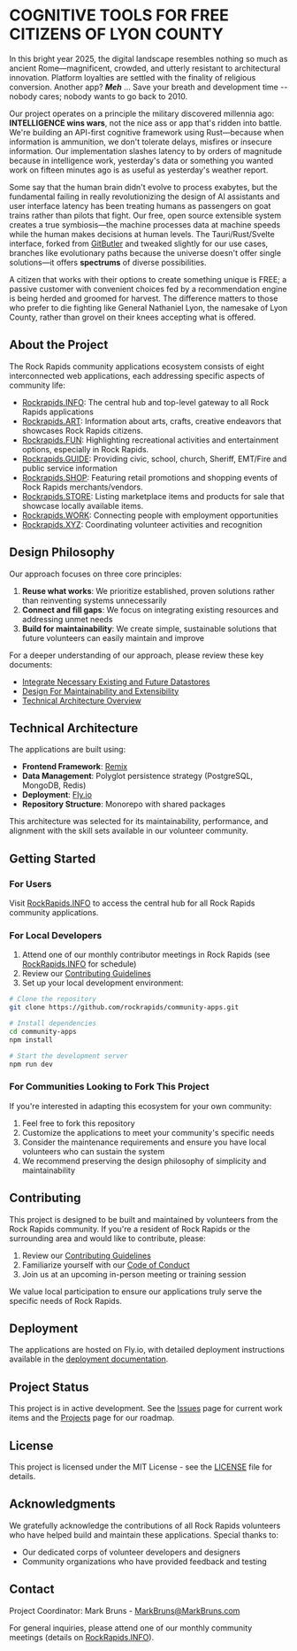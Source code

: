 # COGNITIVE TOOLS FOR FREE CITIZENS OF LYON COUNTY

In this bright year 2025, the digital landscape resembles nothing so much as ancient Rome—magnificent, crowded, and utterly resistant to architectural innovation. Platform loyalties are settled with the finality of religious conversion. Another app? ***Meh*** ... Save your breath and development time -- nobody cares; nobody wants to go back to 2010.

Our project operates on a principle the military discovered millennia ago: **INTELLIGENCE wins wars**, not the nice ass or app that's ridden into battle. We're building an API-first cognitive framework using Rust—because when information is ammunition, we don't tolerate delays, misfires or insecure information. Our implementation slashes latency to by orders of magnitude because in intelligence work, yesterday's data or something you wanted work on fifteen minutes ago is as useful as yesterday's weather report.

Some say that the human brain didn't evolve to process exabytes, but the fundamental failing in really revolutionizing the design of AI assistants and user interface latency has been treating humans as passengers on goat trains rather than pilots that fight. Our free, open source extensible system creates a true symbiosis—the machine processes data at machine speeds while the human makes decisions at human levels. The Tauri/Rust/Svelte interface, forked from [GitButler](https://gitbutler.com/) and tweaked slightly for our use cases, branches like evolutionary paths because the universe doesn't offer single solutions—it offers **spectrums** of diverse possibilities. 

A citizen that works with their options to create something unique is FREE; a passive customer with convenient choices fed by a recommendation engine is being herded and groomed for harvest. The difference matters to those who prefer to die fighting like General Nathaniel Lyon, the namesake of Lyon County, rather than grovel on their knees accepting what is offered.

## About the Project

The Rock Rapids community applications ecosystem consists of eight interconnected web applications, each addressing specific aspects of community life:

- [Rockrapids.INFO](https://rockrapids.github.io/FOSS/0/): The central hub and top-level gateway to all Rock Rapids applications
- [Rockrapids.ART](https://rockrapids.github.io/FOSS/1/): Information about arts, crafts, creative endeavors that showcases Rock Rapids citizens.
- [Rockrapids.FUN](https://rockrapids.github.io/FOSS/2/): Highlighting recreational activities and entertainment options, especially in Rock Rapids.
- [Rockrapids.GUIDE](https://rockrapids.github.io/FOSS/3/): Providing civic, school, church, Sheriff, EMT/Fire and public service information
- [Rockrapids.SHOP](https://rockrapids.github.io/FOSS/4/): Featuring retail promotions and shopping events of Rock Rapids merchants/vendors.
- [Rockrapids.STORE](https://rockrapids.github.io/FOSS/5/): Listing marketplace items and products for sale that showcase locally available items.
- [Rockrapids.WORK](https://rockrapids.github.io/FOSS/6/): Connecting people with employment opportunities
- [Rockrapids.XYZ](https://rockrapids.github.io/FOSS/7/): Coordinating volunteer activities and recognition

## Design Philosophy

Our approach focuses on three core principles:

1. **Reuse what works**: We prioritize established, proven solutions rather than reinventing systems unnecessarily
2. **Connect and fill gaps**: We focus on integrating existing resources and addressing unmet needs
3. **Build for maintainability**: We create simple, sustainable solutions that future volunteers can easily maintain and improve

For a deeper understanding of our approach, please review these key documents:
- [Integrate Necessary Existing and Future Datastores](https://rockrapids.github.io/communication/2025/03/31/RockRapidsApps-Step0-1.html)
- [Design For Maintainability and Extensibility](https://rockrapids.github.io/communication/2025/03/31/RockRapidsApps-Step0-4.html)
- [Technical Architecture Overview](https://rockrapids.github.io/communication/2025/03/29/RockRapidsApps.html)

## Technical Architecture

The applications are built using:

- **Frontend Framework**: [Remix](https://remix.run/)
- **Data Management**: Polyglot persistence strategy (PostgreSQL, MongoDB, Redis)
- **Deployment**: [Fly.io](https://fly.io/)
- **Repository Structure**: Monorepo with shared packages

This architecture was selected for its maintainability, performance, and alignment with the skill sets available in our volunteer community.

## Getting Started

### For Users

Visit [RockRapids.INFO](https://rockrapids.info) to access the central hub for all Rock Rapids community applications.

### For Local Developers

1. Attend one of our monthly contributor meetings in Rock Rapids (see [RockRapids.INFO](https://rockrapids.info) for schedule)
2. Review our [Contributing Guidelines](CONTRIBUTING.md)
3. Set up your local development environment:

```bash
# Clone the repository
git clone https://github.com/rockrapids/community-apps.git

# Install dependencies
cd community-apps
npm install

# Start the development server
npm run dev
```

### For Communities Looking to Fork This Project

If you're interested in adapting this ecosystem for your own community:

1. Feel free to fork this repository
2. Customize the applications to meet your community's specific needs
3. Consider the maintenance requirements and ensure you have local volunteers who can sustain the system
4. We recommend preserving the design philosophy of simplicity and maintainability

## Contributing

This project is designed to be built and maintained by volunteers from the Rock Rapids community. If you're a resident of Rock Rapids or the surrounding area and would like to contribute, please:

1. Review our [Contributing Guidelines](CONTRIBUTING.md)
2. Familiarize yourself with our [Code of Conduct](CODE_OF_CONDUCT.md)
3. Join us at an upcoming in-person meeting or training session

We value local participation to ensure our applications truly serve the specific needs of Rock Rapids.

## Deployment

The applications are hosted on Fly.io, with detailed deployment instructions available in the [deployment documentation](docs/deployment.md).

## Project Status

This project is in active development. See the [Issues](https://github.com/rockrapids/community-apps/issues) page for current work items and the [Projects](https://github.com/rockrapids/community-apps/projects) page for our roadmap.

## License

This project is licensed under the MIT License - see the [LICENSE](LICENSE) file for details.

## Acknowledgments

We gratefully acknowledge the contributions of all Rock Rapids volunteers who have helped build and maintain these applications. Special thanks to:

- Our dedicated corps of volunteer developers and designers
- Community organizations who have provided feedback and testing

## Contact

Project Coordinator: Mark Bruns - [MarkBruns@MarkBruns.com](mailto:MarkBruns@MarkBruns.com)

For general inquiries, please attend one of our monthly community meetings (details on [RockRapids.INFO](https://rockrapids.info)).
